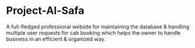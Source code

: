 # Project-Al-Safa
A full-fledged professional website for maintaining the database &amp; handling multiple user requests for cab booking which helps the owner to handle business in an efficient &amp; organized way.
